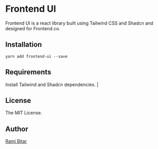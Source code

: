 # Frontend UI 

Frontend UI is a react library built using Tailwind CSS and Shadcn and designed for Frontend.co.

## Installation

```shell
yarn add frontend-ui --save
```

## Requirements

Install Tailwind and Shadcn dependencies.
                                                      |
## License

The MIT License.

## Author

[Rami Bitar](https://github.com/rbitar)


